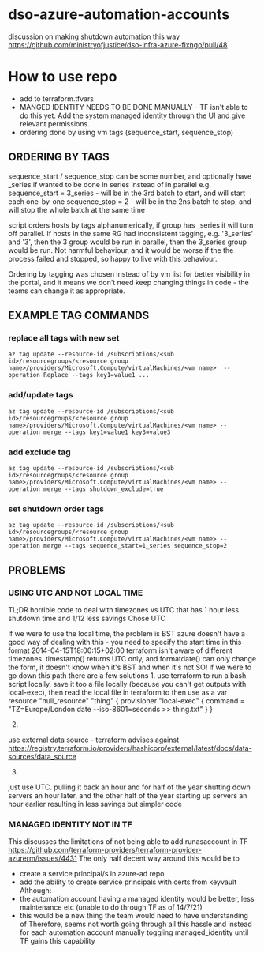 # dso-azure-automation-accounts

discussion on making shutdown automation this way https://github.com/ministryofjustice/dso-infra-azure-fixngo/pull/48

# How to use repo
- add to terraform.tfvars
- MANGED IDENTITY NEEDS TO BE DONE MANUALLY - TF isn't able to do this yet. Add the system managed identity through the UI and give relevant permissions.
- ordering done by using vm tags (sequence_start, sequence_stop)


## ORDERING BY TAGS

sequence_start / sequence_stop can be some number, and optionally have _series if wanted to be done in series instead of in parallel
e.g. 
sequence_start = 3_series - will be in the 3rd batch to start, and will start each one-by-one 
sequence_stop = 2 - will be in the 2ns batch to stop, and will stop the whole batch at the same time 

script orders hosts by tags alphanumerically, if group has _series it will turn off parallel.
If hosts in the same RG had inconsistent tagging, e.g. '3_series' and '3', then the 3 group would be run in parallel, then the 3_series group would be run.
Not harmful behaviour, and it would be worse if the the process failed and stopped, so happy to live with this behaviour.

Ordering by tagging was chosen instead of by vm list for better visibility in the portal, and it means we don't need keep changing things in code - the teams can change it as appropriate.

## EXAMPLE TAG COMMANDS

### replace all tags with new set
```
az tag update --resource-id /subscriptions/<sub id>/resourcegroups/<resource group name>/providers/Microsoft.Compute/virtualMachines/<vm name>	--operation Replace --tags key1=value1 ...
```

### add/update tags
```
az tag update --resource-id /subscriptions/<sub id>/resourcegroups/<resource group name>/providers/Microsoft.Compute/virtualMachines/<vm name> --operation merge --tags key1=value1 key3=value3
```

### add exclude tag
```
az tag update --resource-id /subscriptions/<sub id>/resourcegroups/<resource group name>/providers/Microsoft.Compute/virtualMachines/<vm name> --operation merge --tags shutdown_exclude=true
```

### set shutdown order tags
```
az tag update --resource-id /subscriptions/<sub id>/resourcegroups/<resource group name>/providers/Microsoft.Compute/virtualMachines/<vm name> --operation merge --tags sequence_start=1_series sequence_stop=2
```


## PROBLEMS

### USING UTC AND NOT LOCAL TIME
TL;DR
horrible code to deal with timezones vs UTC that has 1 hour less shutdown time and 1/12 less savings
Chose UTC

If we were to use the local time, the problem is BST
azure doesn't have a good way of dealing with this - you need to specify the start time in this format
2014-04-15T18:00:15+02:00
terraform isn't aware of different timezones. timestamp() returns UTC only, and formatdate() can only change the form, it doesn't know when it's BST and when it's not
SO! if we were to go down this path there are a few solutions
1.
use terraform to run a bash script locally, save it too a file locally (because you can't get outputs with local-exec), then read the local file in terraform to then use as a var
resource "null_resource" "thing" {
  provisioner "local-exec" {
      command = "TZ=Europe/London date --iso-8601=seconds >> thing.txt"
  }
}

2.
use external data source - terraform advises against https://registry.terraform.io/providers/hashicorp/external/latest/docs/data-sources/data_source

3.
just use UTC. pulling it back an hour and for half of the year shutting down servers an hour later, and the other half of the year starting up servers an hour earlier
resulting in less savings but simpler code


### MANAGED IDENTITY NOT IN TF
This discusses the limitations of not being able to add runasaccount in TF https://github.com/terraform-providers/terraform-provider-azurerm/issues/4431
The only half decent way around this would be to
 - create a service principal/s in azure-ad repo
 - add the ability to create service principals with certs from keyvault
Although: 
 - the automation account having a managed identity would be better, less maintenance etc (unable to do through TF as of 14/7/21)
 - this would be a new thing the team would need to have understanding of
 Therefore, seems not worth going through all this hassle and instead for each automation account manually toggling managed_identity until TF gains this capability
